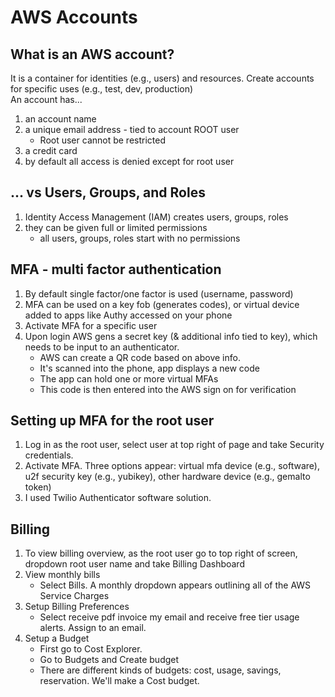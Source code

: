 # AWS Accounts

## What is an AWS account?
It is a container for identities (e.g., users) and resources.
Create accounts for specific uses (e.g., test, dev, production)    
An account has...
1. an account name
2. a unique email address - tied to account ROOT user
    * Root user cannot be restricted
3. a credit card
4. by default all access is denied except for root user

## ... vs Users, Groups, and Roles
1. Identity Access Management (IAM) creates users, groups, roles
2. they can be given full or limited permissions
    * all users, groups, roles start with no permissions

## MFA - multi factor authentication
1. By default single factor/one factor is used (username, password)
2. MFA can be used on a key fob (generates codes), or virtual device added to apps like Authy accessed on your phone
3. Activate MFA for a specific user 
4. Upon login AWS gens a secret key (& additional info tied to key), which needs to be input to an authenticator.
    * AWS can create a QR code based on above info.
    * It's scanned into the phone, app displays a new code
    * The app can hold one or more virtual MFAs 
    * This code is then entered into the AWS sign on for verification

## Setting up MFA for the root user
1. Log in as the root user, select user at top right of page and take Security credentials. 
2. Activate MFA.  Three options appear: virtual mfa device (e.g., software), u2f security key (e.g., yubikey), other hardware device (e.g., gemalto token)
3. I used Twilio Authenticator software solution.

## Billing
1. To view billing overview, as the root user go to top right of screen, dropdown root user name and take Billing Dashboard
2. View monthly bills
    * Select Bills. A monthly dropdown appears outlining all of the AWS Service Charges
3. Setup Billing Preferences
    * Select receive pdf invoice my email and receive free tier usage alerts.  Assign to an email.
4. Setup a Budget
    * First go to Cost Explorer. 
    * Go to Budgets and Create budget
    * There are different kinds of budgets: cost, usage, savings, reservation. We'll make a Cost budget.
    
